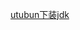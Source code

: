 <!--
 * @Autor: violet apricity (zpx)
 * @Date: 2021-09-10 18:48:12
 * @LastEditors: violet apricity (zpx)
 * @LastEditTime: 2021-09-10 18:48:13
 * @FilePath: \apricitye:\桌面\学习随手记\技能\JavaStudy\Java(SE)\utubun下jdk.md
 * @Description: Violet && Apricity:/ The warmth of the sun in the winter /
-->

[utubun下装jdk](https://www.cnblogs.com/smiler/p/6939913.html)
